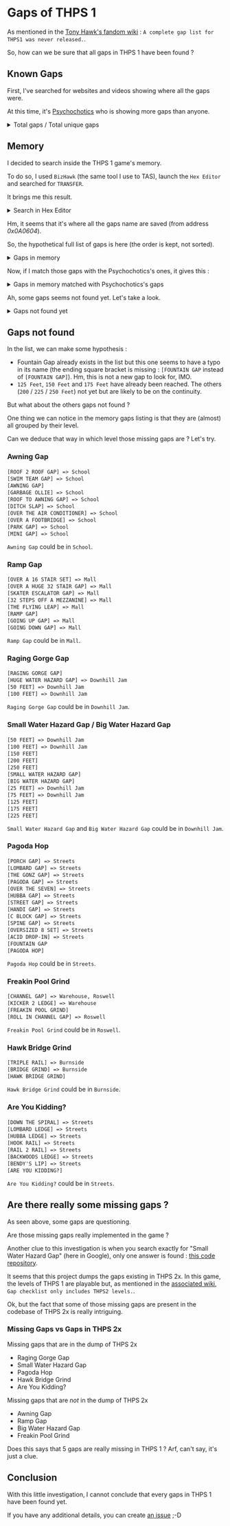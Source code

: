 # Gaps of THPS 1

As mentioned in the [Tony Hawk's fandom wiki](https://tonyhawkgames.fandom.com/wiki/Gap) : `A complete gap list for THPS1 was never released.`.

So, how can we be sure that all gaps in THPS 1 have been found ?

## Known Gaps

First, I've searched for websites and videos showing where all the gaps were.

At this time, it's [Psychochotics](https://www.youtube.com/playlist?list=PLarzX6CHWKbTnTMawI2ooS_1Nj0SiUfZg) who is showing more gaps than anyone.

<details>
    <summary>Total gaps / Total unique gaps</summary>

    Total gaps : 134
    Total unique gaps : 127
</details>

## Memory

I decided to search inside the THPS 1 game's memory.

To do so, I used `BizHawk` (the same tool I use to TAS), launch the `Hex Editor` and searched for `TRANSFER`.

It brings me this result.

<details>
    <summary>Search in Hex Editor</summary>

![](./assets/images/hex-editor.png)
</details>

Hm, it seems that it's where all the gaps name are saved (from address _0x0A0604_).

So, the hypothetical full list of gaps is here (the order is kept, not sorted).

<details>
    <summary>Gaps in memory</summary>

    [WIMPY GAP]
    [PHAT GAP]
    [TRANSFER]
    [TAXI GAP]
    [KICKER GAP]
    [OVER THE PIPE]
    [SECRET ROOM]
    [FACEPLANT]
    [ACID DROP]
    [KICKER 2 STREET]
    [BS GAP]
    [T 2 T GAP]
    [SECRET TUNNEL ENTRANCE]
    [TUNNEL GAP]
    [OVER THE TUNNEL]
    [CAR OLLIE]
    [CHEESY DECK GAP]
    [DECK GAP]
    [BURLY DECK GAP]
    [TRUCK GAP]
    [ROOF 2 ROOF]
    [SUCKY ROOM GAP]
    [BIG ASS]
    [GLASS GAP]
    [WHOOP GAP]
    [WALL GAP]
    [OVER THE BOX]
    [OVER THE RAFTERS]
    [POOL HIP]
    [POOL 2 WALKWAY]
    [HP TRANSFER]
    [BRIDGE GAP]
    [VERT WALL GAP]
    [TWINKIE TRANSFER]
    [OVER DA POOL]
    [ROOF 2 ROOF GAP]
    [SWIM TEAM GAP]
    [AWNING GAP]
    [GARBAGE OLLIE]
    [ROOF TO AWNING GAP]
    [DITCH SLAP]
    [OVER THE AIR CONDITIONER]
    [OVER A FOOTBRIDGE]
    [PARK GAP]
    [MINI GAP]
    [PLANTER GAP]
    [OVER A 16 STAIR SET]
    [OVER A HUGE 32 STAIR GAP]
    [SKATER ESCALATOR GAP]
    [32 STEPS OFF A MEZZANINE]
    [THE FLYING LEAP]
    [RAMP GAP]
    [GOING UP GAP]
    [GOING DOWN GAP]
    [FOUNTAIN GAP]
    [RAGING GORGE GAP]
    [HUGE WATER HAZARD GAP]
    [50 FEET]
    [100 FEET]
    [150 FEET]
    [200 FEET]
    [250 FEET]
    [SMALL WATER HAZARD GAP]
    [BIG WATER HAZARD GAP]
    [25 FEET]
    [75 FEET]
    [125 FEET]
    [175 FEET]
    [225 FEET]
    [RAMP 2 RAMP]
    [LOW DECK GAP]
    [HIGH DECK GAP]
    [PORCH GAP]
    [LOMBARD GAP]
    [THE GONZ GAP]
    [PAGODA GAP]
    [OVER THE SEVEN]
    [HUBBA GAP]
    [STREET GAP]
    [HANDI GAP]
    [C BLOCK GAP]
    [SPINE GAP]
    [OVERSIZED 8 SET]
    [ACID DROP-IN]
    [FOUNTAIN GAP
    [PAGODA HOP]
    [CHANNEL GAP]
    [KICKER 2 LEDGE]
    [FREAKIN POOL GRIND]
    [ROLL IN CHANNEL GAP]
    [HALL PASS GAP]
    [BIG RAIL]
    [DECK 2 RAIL]
    [TAXI 2 LEDGE]
    [TAXI 2 RAIL]
    [MONSTER GRIND]
    [HIGH RAIL]
    [HOLY SHI...]
    [TRANSITION GRIND]
    [KICKER 2 EDGE]
    [BS GRIND]
    [RAIL 2 RAIL TRANSFER]
    [BILLBOARD GRIND]
    [DIRTY RAIL]
    [DEATH GRIND]
    [TRIPLE RAIL]
    [BRIDGE GRIND]
    [HAWK BRIDGE GRIND]
    [RAFTER RAIL]
    [PIPE 2 BOX GRIND]
    [LIGHT GRIND]
    [WALKWAY RAIL TRANS]
    [POOL RAIL TRANS]
    [ET GRIND]
    [BHOUSE RAIL]
    [POOL GRIND]
    [DECK GRIND]
    [MB EMERSON GRIND]
    [DUMPSTER RAIL GAP]
    [PLAYGROUND RAIL]
    [RAIL TO RAIL TRANSFER]
    [HUGE RAIL]
    [LONG ASS RAIL]
    [FUNBOX TO RAIL TRANSFER]
    [FUNBOX TO TABLE TRANSFER]
    [GIMME GAP]
    [HANDICAP RAMP RAIL]
    [COFFEE GRIND]
    [FOR THE WHOLE ATRIUM]
    [RAIL COMBO]
    [NEVERSOFT ELEC CO GAP]
    [DOWN THE SPIRAL]
    [LOMBARD LEDGE]
    [HUBBA LEDGE]
    [HOOK RAIL]
    [RAIL 2 RAIL]
    [BACKWOODS LEDGE]
    [BENDY'S LIP]
    [ARE YOU KIDDING?]
</details>

Now, if I match those gaps with the Psychochotics's ones, it gives this :

<details>
    <summary>Gaps in memory matched with Psychochotics's gaps</summary>

    [WIMPY GAP] => Downtown
    [PHAT GAP] => Downtown
    [TRANSFER] => Warehouse, Skate Park, Downtown, Burnside
    [TAXI GAP] => Warehouse
    [KICKER GAP] => Warehouse, School, Downtown
    [OVER THE PIPE] => Warehouse, Skate Park
    [SECRET ROOM] => Warehouse
    [FACEPLANT] => Warehouse
    [ACID DROP] => Skate Park
    [KICKER 2 STREET] => Downtown
    [BS GAP] => Downtown
    [T 2 T GAP] => Downtown
    [SECRET TUNNEL ENTRANCE] => Downtown
    [TUNNEL GAP] => Downtown
    [OVER THE TUNNEL] => Downtown
    [CAR OLLIE] => Downtown
    [CHEESY DECK GAP] => Downtown
    [DECK GAP] => Downtown, Roswell
    [BURLY DECK GAP] => Downtown
    [TRUCK GAP] => Downtown
    [ROOF 2 ROOF] => Downtown
    [SUCKY ROOM GAP] => Downtown
    [BIG ASS] => Downtown
    [GLASS GAP] => Downtown
    [WHOOP GAP] => Skate Park
    [WALL GAP] => Skate Park
    [OVER THE BOX] => Skate Park
    [OVER THE RAFTERS] => Skate Park
    [POOL HIP] => Skate Park
    [POOL 2 WALKWAY] => Skate Park
    [HP TRANSFER] => Skate Park
    [BRIDGE GAP] => Burnside
    [VERT WALL GAP] => Burnside
    [TWINKIE TRANSFER] => Burnside
    [OVER DA POOL] => Burnside
    [ROOF 2 ROOF GAP] => School
    [SWIM TEAM GAP] => School
    [AWNING GAP]
    [GARBAGE OLLIE] => School
    [ROOF TO AWNING GAP] => School
    [DITCH SLAP] => School
    [OVER THE AIR CONDITIONER] => School
    [OVER A FOOTBRIDGE] => School
    [PARK GAP] => School
    [MINI GAP] => School
    [PLANTER GAP] => School, Mall, Streets
    [OVER A 16 STAIR SET] => Mall
    [OVER A HUGE 32 STAIR GAP] => Mall
    [SKATER ESCALATOR GAP] => Mall
    [32 STEPS OFF A MEZZANINE] => Mall
    [THE FLYING LEAP] => Mall
    [RAMP GAP]
    [GOING UP GAP] => Mall
    [GOING DOWN GAP] => Mall
    [FOUNTAIN GAP] => Mall, Streets
    [RAGING GORGE GAP]
    [HUGE WATER HAZARD GAP] => Downhill Jam
    [50 FEET] => Downhill Jam
    [100 FEET] => Downhill Jam
    [150 FEET]
    [200 FEET]
    [250 FEET]
    [SMALL WATER HAZARD GAP]
    [BIG WATER HAZARD GAP]
    [25 FEET] => Downhill Jam
    [75 FEET] => Downhill Jam
    [125 FEET]
    [175 FEET]
    [225 FEET]
    [RAMP 2 RAMP] => Streets
    [LOW DECK GAP] => Roswell
    [HIGH DECK GAP] => Roswell
    [PORCH GAP] => Streets
    [LOMBARD GAP] => Streets
    [THE GONZ GAP] => Streets
    [PAGODA GAP] => Streets
    [OVER THE SEVEN] => Streets
    [HUBBA GAP] => Streets
    [STREET GAP] => Streets
    [HANDI GAP] => Streets
    [C BLOCK GAP] => Streets
    [SPINE GAP] => Streets
    [OVERSIZED 8 SET] => Streets
    [ACID DROP-IN] => Streets
    [FOUNTAIN GAP
    [PAGODA HOP]
    [CHANNEL GAP] => Warehouse, Roswell
    [KICKER 2 LEDGE] => Warehouse
    [FREAKIN POOL GRIND]
    [ROLL IN CHANNEL GAP] => Roswell
    [HALL PASS GAP] => School
    [BIG RAIL] => Warehouse
    [DECK 2 RAIL] => Warehouse
    [TAXI 2 LEDGE] => Warehouse
    [TAXI 2 RAIL] => Warehouse
    [MONSTER GRIND] => Warehouse
    [HIGH RAIL] => Warehouse
    [HOLY SHI...] => Warehouse
    [TRANSITION GRIND] => Warehouse
    [KICKER 2 EDGE] => Downtown
    [BS GRIND] => Downtown
    [RAIL 2 RAIL TRANSFER] => Downtown
    [BILLBOARD GRIND] => Downtown
    [DIRTY RAIL] => Downtown
    [DEATH GRIND] => Downtown
    [TRIPLE RAIL] => Burnside
    [BRIDGE GRIND] => Burnside
    [HAWK BRIDGE GRIND]
    [RAFTER RAIL] => Skate Park
    [PIPE 2 BOX GRIND] => Skate Park
    [LIGHT GRIND] => Skate Park
    [WALKWAY RAIL TRANS] => Skate Park
    [POOL RAIL TRANS] => Skate Park
    [ET GRIND] => Roswell
    [BHOUSE RAIL] => Roswell
    [POOL GRIND] => Roswell
    [DECK GRIND] => Roswell
    [MB EMERSON GRIND] => Roswell
    [DUMPSTER RAIL GAP] => School
    [PLAYGROUND RAIL] => School
    [RAIL TO RAIL TRANSFER] => School
    [HUGE RAIL] => School
    [LONG ASS RAIL] => School
    [FUNBOX TO RAIL TRANSFER] => School
    [FUNBOX TO TABLE TRANSFER] => School
    [GIMME GAP] => School
    [HANDICAP RAMP RAIL] => School
    [COFFEE GRIND] => Mall
    [FOR THE WHOLE ATRIUM] => Mall
    [RAIL COMBO] => Mall
    [NEVERSOFT ELEC CO GAP] => Downhill Jam
    [DOWN THE SPIRAL] => Streets
    [LOMBARD LEDGE] => Streets
    [HUBBA LEDGE] => Streets
    [HOOK RAIL] => Streets
    [RAIL 2 RAIL] => Streets
    [BACKWOODS LEDGE] => Streets
    [BENDY'S LIP] => Streets
    [ARE YOU KIDDING?]
</details>

Ah, some gaps seems not found yet. Let's take a look.

<details>
    <summary>Gaps not found yet</summary>

    [AWNING GAP]
    [RAMP GAP]
    [RAGING GORGE GAP]
    [150 FEET]
    [200 FEET]
    [250 FEET]
    [SMALL WATER HAZARD GAP]
    [BIG WATER HAZARD GAP]
    [125 FEET]
    [175 FEET]
    [225 FEET]
    [FOUNTAIN GAP
    [PAGODA HOP]
    [FREAKIN POOL GRIND]
    [HAWK BRIDGE GRIND]
    [ARE YOU KIDDING?]
</details>

## Gaps not found

In the list, we can make some hypothesis :

- Fountain Gap already exists in the list but this one seems to have a typo in its name (the ending square bracket is missing : `[FOUNTAIN GAP` instead of `[FOUNTAIN GAP]`). Hm, this is not a new gap to look for, IMO.
- `125 Feet`, `150 Feet` and `175 Feet` have already been reached. The others (`200` / `225` / `250 Feet`) not yet but are likely to be on the continuity.

But what about the others gaps not found ?

One thing we can notice in the memory gaps listing is that they are (almost) all grouped by their level.

Can we deduce that way in which level those missing gaps are ? Let's try.

### Awning Gap

```
[ROOF 2 ROOF GAP] => School
[SWIM TEAM GAP] => School
[AWNING GAP]
[GARBAGE OLLIE] => School
[ROOF TO AWNING GAP] => School
[DITCH SLAP] => School
[OVER THE AIR CONDITIONER] => School
[OVER A FOOTBRIDGE] => School
[PARK GAP] => School
[MINI GAP] => School
```

`Awning Gap` could be in `School`.

### Ramp Gap

```
[OVER A 16 STAIR SET] => Mall
[OVER A HUGE 32 STAIR GAP] => Mall
[SKATER ESCALATOR GAP] => Mall
[32 STEPS OFF A MEZZANINE] => Mall
[THE FLYING LEAP] => Mall
[RAMP GAP]
[GOING UP GAP] => Mall
[GOING DOWN GAP] => Mall
```

`Ramp Gap` could be in `Mall`.

### Raging Gorge Gap

```
[RAGING GORGE GAP]
[HUGE WATER HAZARD GAP] => Downhill Jam
[50 FEET] => Downhill Jam
[100 FEET] => Downhill Jam
```

`Raging Gorge Gap` could be in `Downhill Jam`.

### Small Water Hazard Gap / Big Water Hazard Gap

```
[50 FEET] => Downhill Jam
[100 FEET] => Downhill Jam
[150 FEET]
[200 FEET]
[250 FEET]
[SMALL WATER HAZARD GAP]
[BIG WATER HAZARD GAP]
[25 FEET] => Downhill Jam
[75 FEET] => Downhill Jam
[125 FEET]
[175 FEET]
[225 FEET]
```

`Small Water Hazard Gap` and `Big Water Hazard Gap` could be in `Downhill Jam`.

### Pagoda Hop

```
[PORCH GAP] => Streets
[LOMBARD GAP] => Streets
[THE GONZ GAP] => Streets
[PAGODA GAP] => Streets
[OVER THE SEVEN] => Streets
[HUBBA GAP] => Streets
[STREET GAP] => Streets
[HANDI GAP] => Streets
[C BLOCK GAP] => Streets
[SPINE GAP] => Streets
[OVERSIZED 8 SET] => Streets
[ACID DROP-IN] => Streets
[FOUNTAIN GAP
[PAGODA HOP]
```

`Pagoda Hop` could be in `Streets`.

### Freakin Pool Grind

```
[CHANNEL GAP] => Warehouse, Roswell
[KICKER 2 LEDGE] => Warehouse
[FREAKIN POOL GRIND]
[ROLL IN CHANNEL GAP] => Roswell
```

`Freakin Pool Grind` could be in `Roswell`.

### Hawk Bridge Grind

```
[TRIPLE RAIL] => Burnside
[BRIDGE GRIND] => Burnside
[HAWK BRIDGE GRIND]
```

`Hawk Bridge Grind` could be in `Burnside`.

### Are You Kidding?

```
[DOWN THE SPIRAL] => Streets
[LOMBARD LEDGE] => Streets
[HUBBA LEDGE] => Streets
[HOOK RAIL] => Streets
[RAIL 2 RAIL] => Streets
[BACKWOODS LEDGE] => Streets
[BENDY'S LIP] => Streets
[ARE YOU KIDDING?]
```

`Are You Kidding?` could be in `Streets`.

## Are there really some missing gaps ?

As seen above, some gaps are questioning.

Are those missing gaps really implemented in the game ?

Another clue to this investigation is when you search exactly for "Small Water Hazard Gap" (here in Google), only one answer is found : [this code repository](https://github.com/Vadru93/THPS2X-Formats).

It seems that this project dumps the gaps existing in THPS 2x. In this game, the levels of THPS 1 are playable but, as mentioned in the [associated wiki](https://tonyhawkgames.fandom.com/wiki/Tony_Hawk's_Pro_Skater_2X), `Gap checklist only includes THPS2 levels.`.

Ok, but the fact that some of those missing gaps are present in the codebase of THPS 2x is really intriguing.

### Missing Gaps vs Gaps in THPS 2x

Missing gaps that are in the dump of THPS 2x

- Raging Gorge Gap
- Small Water Hazard Gap
- Pagoda Hop
- Hawk Bridge Grind
- Are You Kidding?

Missing gaps that are _not_ in the dump of THPS 2x

- Awning Gap
- Ramp Gap
- Big Water Hazard Gap
- Freakin Pool Grind

Does this says that 5 gaps are really missing in THPS 1 ? Arf, can't say, it's just a clue.

## Conclusion

With this little investigation, I cannot conclude that every gaps in THPS 1 have been found yet.

If you have any additional details, you can create [an issue](https://github.com/fullmoonissue/tony-hawk-pro-skater-1/issues/new) ;-D